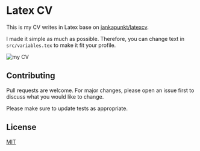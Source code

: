 # Latex CV

This is my CV writes in Latex base on [jankapunkt/latexcv](https://github.com/jankapunkt/latexcv).

I made it simple as much as possible. Therefore,
you can change text in `src/variables.tex` to make it fit your profile.

![my CV](https://raw.githubusercontent.com/Nguyen-Hoang-Nam/readme-image/main/latex-cv/CV.jpg)

## Contributing

Pull requests are welcome. For major changes,
please open an issue first to discuss what you would like to change.

Please make sure to update tests as appropriate.

## License

[MIT](https://choosealicense.com/licenses/mit/)
